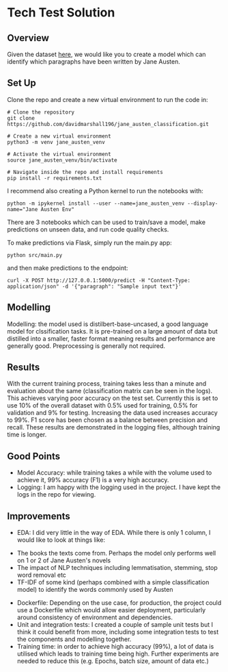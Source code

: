 # Tech Test Solution

## Overview

Given the dataset [here](./data/gutenberg-paragraphs.json), we would like you to create a model which can identify which paragraphs have been written by Jane Austen.

## Set Up
Clone the repo and create a new virtual environment to run the code in:

```
# Clone the repository
git clone https://github.com/davidmarshall196/jane_austen_classification.git

# Create a new virtual environment
python3 -m venv jane_austen_venv

# Activate the virtual environment
source jane_austen_venv/bin/activate

# Navigate inside the repo and install requirements
pip install -r requirements.txt
```

I recommend also creating a Python kernel to run the notebooks with:
```
python -m ipykernel install --user --name=jane_austen_venv --display-name="Jane Austen Env"
```

There are 3 notebooks which can be used to train/save a model, make predictions on unseen data, and run code quality checks.

To make predictions via Flask, simply run the main.py app:
```
python src/main.py
```
and then make predictions to the endpoint:
```
curl -X POST http://127.0.0.1:5000/predict -H "Content-Type: application/json" -d '{"paragraph": "Sample input text"}'
```

## Modelling
Modelling: the model used is distilbert-base-uncased, a good language model for clssification tasks. It is pre-trained on a large amount of data but distilled into a smaller, faster format meaning results and performance are generally good. Preprocessing is generally not required.

## Results
With the current training process, training takes less than a minute and evaluation about the same (classification matrix can be seen in the logs). This achieves varying poor accuracy on the test set. Currently this is set to use 10% of the overall dataset with 0.5% used for training, 0.5% for validation and 9% for testing. Increasing the data used increases accuracy to 99%. F1 score has been chosen as a balance between precision and recall. These results are demonstrated in the logging files, although training time is longer.

## Good Points
* Model Accuracy: while training takes a while with the volume used to achieve it, 99% accuracy (F1) is a very high accuracy.
* Logging: I am happy with the logging used in the project. I have kept the logs in the repo for viewing.

## Improvements
* EDA: I did very little in the way of EDA. While there is only 1 column, I would like to look at things like:
- The books the texts come from. Perhaps the model only performs well on 1 or 2 of Jane Austen's novels
- The impact of NLP techniques including lemmatisation, stemming, stop word removal etc
- TF-IDF of some kind (perhaps combined with a simple classification model) to identify the words commonly used by Austen
* Dockerfile: Depending on the use case, for production, the project could use a Dockerfile which would allow easier deployment, particularly around consistency of environment and dependencies.
* Unit and integration tests: I created a couple of sample unit tests but I think it could benefit from more, including some integration tests to test the components and modelling together.
* Training time: in order to achieve high accuracy (99%), a lot of data is utilised which leads to training time being high. Further experiments are needed to reduce this (e.g. Epochs, batch size, amount of data etc.)

